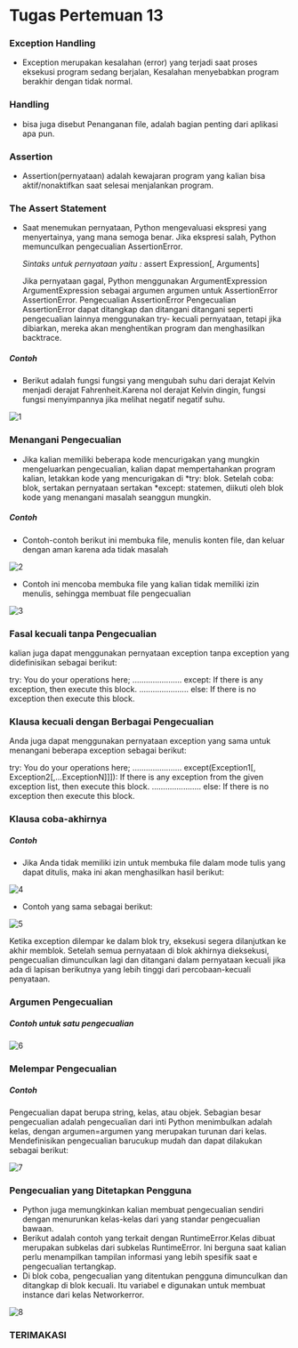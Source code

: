 # Tugas Pertemuan 13

### Exception Handling
- Exception merupakan kesalahan (error) yang terjadi saat proses eksekusi program sedang berjalan,
  Kesalahan menyebabkan program berakhir dengan tidak normal.
### Handling
- bisa juga disebut Penanganan file, adalah bagian penting dari aplikasi apa pun.
### Assertion
- Assertion(pernyataan) adalah kewajaran program yang kalian bisa aktif/nonaktifkan saat selesai menjalankan program.
### The Assert Statement
- Saat menemukan pernyataan, Python mengevaluasi ekspresi yang menyertainya, yang mana semoga benar. Jika ekspresi salah, Python memunculkan pengecualian AssertionError.
   
   *Sintaks untuk pernyataan yaitu :*
   assert Expression[, Arguments]

   Jika pernyataan gagal, Python menggunakan ArgumentExpression ArgumentExpression sebagai argumen argumen untuk AssertionError AssertionError. Pengecualian       AssertionError Pengecualian AssertionError dapat ditangkap dan ditangani ditangani seperti pengecualian lainnya menggunakan try- kecuali pernyataan, tetapi jika dibiarkan, mereka akan menghentikan program dan menghasilkan backtrace.

##### Contoh

- Berikut adalah fungsi fungsi yang mengubah suhu dari derajat Kelvin menjadi derajat Fahrenheit.Karena nol derajat Kelvin dingin, fungsi fungsi menyimpannya jika melihat negatif negatif suhu.

![1](https://user-images.githubusercontent.com/115714443/208670023-f6a3c0ee-b02a-4d25-a264-4f135b1d346a.png)

### Menangani Pengecualian

- Jika kalian memiliki beberapa kode mencurigakan yang mungkin mengeluarkan pengecualian, kalian dapat mempertahankan program kalian, letakkan kode yang mencurigakan di *try: blok. Setelah coba: blok, sertakan pernyataan sertakan *except: statemen, diikuti oleh blok kode yang menangani masalah seanggun mungkin.

##### Contoh

- Contoh-contoh berikut ini membuka file, menulis konten file, dan keluar dengan aman karena ada tidak masalah

![2](https://user-images.githubusercontent.com/115714443/208671126-c244af12-ef97-4122-aaee-1c5f3567f475.png)

- Contoh ini mencoba membuka file yang kalian tidak memiliki izin menulis, sehingga membuat file pengecualian

![3](https://user-images.githubusercontent.com/115714443/208671963-2b1def64-de1e-47d2-b32f-a528733cf996.png)

### Fasal kecuali tanpa Pengecualian

kalian juga dapat menggunakan pernyataan exception tanpa exception yang didefinisikan sebagai berikut:

try: You do your operations here; ...................... except: If there is any exception, then execute this block. ...................... else: If there is no exception then execute this block.

### Klausa kecuali dengan Berbagai Pengecualian

Anda juga dapat menggunakan pernyataan exception yang sama untuk menangani beberapa exception sebagai berikut:

try: You do your operations here; ...................... except(Exception1[, Exception2[,...ExceptionN]]]): If there is any exception from the given exception list, then execute this block. ...................... else: If there is no exception then execute this block.

### Klausa coba-akhirnya

##### Contoh

- Jika Anda tidak memiliki izin untuk membuka file dalam mode tulis yang dapat ditulis, maka ini akan menghasilkan hasil berikut:

![4](https://user-images.githubusercontent.com/115714443/208673285-8a32a009-98c6-4d3d-af08-1bac931dd141.png)

- Contoh yang sama sebagai berikut:

![5](https://user-images.githubusercontent.com/115714443/208674311-96ab3487-35a0-465b-b106-5b7b71571600.png)

Ketika exception dilempar ke dalam blok try, eksekusi segera dilanjutkan ke akhir memblok. Setelah semua pernyataan di blok akhirnya dieksekusi, pengecualian dimunculkan lagi dan ditangani dalam pernyataan kecuali jika ada di lapisan berikutnya yang lebih tinggi dari percobaan-kecuali penyataan.

### Argumen Pengecualian

##### Contoh untuk satu pengecualian

![6](https://user-images.githubusercontent.com/115714443/208674540-737bd679-5a8f-442f-b24b-16afea54a8a1.png)

### Melempar Pengecualian
##### Contoh
Pengecualian dapat berupa string, kelas, atau objek. Sebagian besar pengecualian adalah pengecualian dari inti Python menimbulkan adalah kelas, dengan argumen=argumen yang merupakan turunan dari kelas. Mendefinisikan pengecualian barucukup mudah dan dapat dilakukan sebagai berikut:

![7](https://user-images.githubusercontent.com/115714443/208674733-30cf6a16-57fa-4cd1-8593-0dce85871c6f.png)

### Pengecualian yang Ditetapkan Pengguna

- Python juga memungkinkan kalian membuat pengecualian sendiri dengan menurunkan kelas-kelas dari yang standar pengecualian bawaan.
- Berikut adalah contoh yang terkait dengan RuntimeError.Kelas dibuat merupakan subkelas dari subkelas RuntimeError. Ini berguna saat kalian perlu menampilkan tampilan informasi yang lebih spesifik saat e pengecualian tertangkap.
- Di blok coba, pengecualian yang ditentukan pengguna dimunculkan dan ditangkap di blok kecuali. Itu variabel e digunakan untuk membuat instance dari kelas Networkerror.

![8](https://user-images.githubusercontent.com/115714443/208675196-a61d9151-e3b3-4b3b-ae98-d1654f45bbd9.png)
### TERIMAKASI ###
